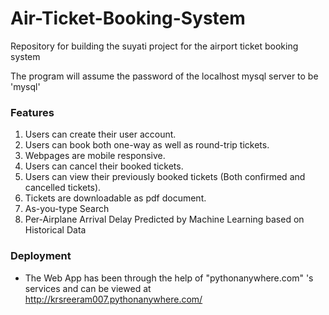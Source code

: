 # Air-Ticket-Booking-System

Repository for building the suyati project for the airport ticket booking system

The program will assume the password of the localhost mysql server to be 'mysql'

### Features
1. Users can create their user account.
2. Users can book both one-way as well as round-trip tickets.
3. Webpages are mobile responsive.
4. Users can cancel their booked tickets.
5. Users can view their previously booked tickets (Both confirmed and cancelled tickets).
6. Tickets are downloadable as pdf document.
7. As-you-type Search
8. Per-Airplane Arrival Delay Predicted by Machine Learning based on Historical Data

### Deployment
- The Web App has been through the help of "pythonanywhere.com" 's services and can be viewed at http://krsreeram007.pythonanywhere.com/ 
